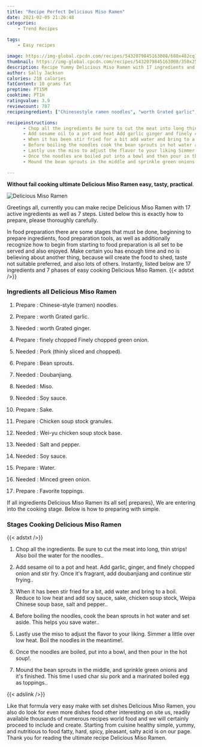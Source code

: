 ```yaml
---
title: "Recipe Perfect Delicious Miso Ramen"
date: 2021-02-05 21:26:48
categories:
    - Trend Recipes
    
tags:
    - Easy recipes

image: https://img-global.cpcdn.com/recipes/5432079845163008/680x482cq70/delicious-miso-ramen-recipe-main-photo.jpg
thumbnail: https://img-global.cpcdn.com/recipes/5432079845163008/350x250cq70/delicious-miso-ramen-recipe-main-photo.jpg
description: Recipe Yummy Delicious Miso Ramen with 17 ingredients and 7 stages of easy cooking.
author: Sally Jackson
calories: 218 calories
fatContent: 10 grams fat
preptime: PT15M
cooktime: PT1H
ratingvalue: 3.9
reviewcount: 787
recipeingredient: ["Chinesestyle ramen noodles", "worth Grated garlic", "worth Grated ginger", "finely chopped Finely chopped green onion", "Pork thinly sliced and chopped", "Bean sprouts", "Doubanjiang", "Miso", "Soy sauce", "Sake", "Chicken soup stock granules", "Weiyu chicken soup stock base", "Salt and pepper", "Soy sauce", "Water", "Minced green onion", "Favorite toppings"]

recipeinstructions: 
      - Chop all the ingredients Be sure to cut the meat into long thin strips Also boil the water for the noodles 
      - Add sesame oil to a pot and heat Add garlic ginger and finely chopped onion and stir fry Once its fragrant add doubanjiang and continue stir frying 
      - When it has been stir fried for a bit add water and bring to a boil Reduce to low heat and add soy sauce sake chicken soup stock Weipa Chinese soup base salt and pepper 
      - Before boiling the noodles cook the bean sprouts in hot water and set aside This helps you save water 
      - Lastly use the miso to adjust the flavor to your liking Simmer a little over low heat Boil the noodles in the meantime 
      - Once the noodles are boiled put into a bowl and then pour in the hot soup 
      - Mound the bean sprouts in the middle and sprinkle green onions and its finished  This time I used char siu pork and a marinated boiled egg as toppings

---
```




**Without fail cooking ultimate Delicious Miso Ramen easy, tasty, practical**. 


![Delicious Miso Ramen](https://img-global.cpcdn.com/recipes/5432079845163008/680x482cq70/delicious-miso-ramen-recipe-main-photo.jpg "Delicious Miso Ramen")




Greetings all, currently you can make recipe Delicious Miso Ramen with 17 active ingredients as well as 7 steps. Listed below this is exactly how to prepare, please thoroughly carefully.

In food preparation there are some stages that must be done, beginning to prepare ingredients, food preparation tools, as well as additionally recognize how to begin from starting to food preparation is all set to be served and also enjoyed. Make certain you has enough time and no is believing about another thing, because will create the food to shed, taste not suitable preferred, and also lots of others. Instantly, listed below are 17 ingredients and 7 phases of easy cooking Delicious Miso Ramen.
{{< adstxt />}}

### Ingredients all Delicious Miso Ramen


1. Prepare  : Chinese-style (ramen) noodles.

1. Prepare  : worth Grated garlic.

1. Needed  : worth Grated ginger.

1. Prepare  : finely chopped Finely chopped green onion.

1. Needed  : Pork (thinly sliced and chopped).

1. Prepare  : Bean sprouts.

1. Needed  : Doubanjiang.

1. Needed  : Miso.

1. Needed  : Soy sauce.

1. Prepare  : Sake.

1. Prepare  : Chicken soup stock granules.

1. Needed  : Wei-yu chicken soup stock base.

1. Needed  : Salt and pepper.

1. Needed  : Soy sauce.

1. Prepare  : Water.

1. Needed  : Minced green onion.

1. Prepare  : Favorite toppings.



If all ingredients Delicious Miso Ramen its all set| prepares}, We are entering into the cooking stage. Below is how to preparing with simple.

### Stages Cooking Delicious Miso Ramen

{{< adstxt />}}


1. Chop all the ingredients. Be sure to cut the meat into long, thin strips! Also boil the water for the noodles..



1. Add sesame oil to a pot and heat. Add garlic, ginger, and finely chopped onion and stir fry. Once it&#39;s fragrant, add doubanjiang and continue stir frying..



1. When it has been stir fried for a bit, add water and bring to a boil. Reduce to low heat and add soy sauce, sake, chicken soup stock, Weipa Chinese soup base, salt and pepper..



1. Before boiling the noodles, cook the bean sprouts in hot water and set aside. This helps you save water..



1. Lastly use the miso to adjust the flavor to your liking. Simmer a little over low heat. Boil the noodles in the meantime!.



1. Once the noodles are boiled, put into a bowl, and then pour in the hot soup!.



1. Mound the bean sprouts in the middle, and sprinkle green onions and it&#39;s finished.  This time I used char siu pork and a marinated boiled egg as toppings..





{{< adslink />}}

Like that formula very easy make with set dishes Delicious Miso Ramen, you also do look for even more dishes food other interesting on site us, readily available thousands of numerous recipes world food and we will certainly proceed to include and create. Starting from cuisine healthy simple, yummy, and nutritious to food fatty, hard, spicy, pleasant, salty acid is on our page. Thank you for reading the ultimate recipe Delicious Miso Ramen.

